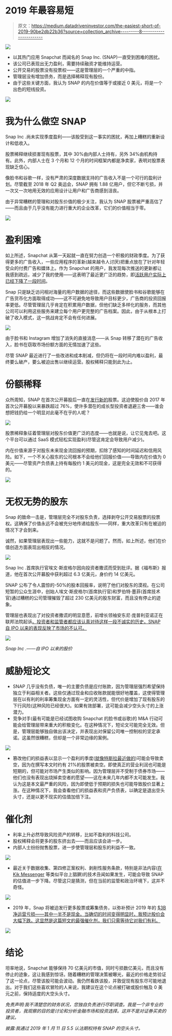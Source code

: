 # 2019 年最容易短

> 原文：<https://medium.datadriveninvestor.com/the-easiest-short-of-2019-90be2db22b36?source=collection_archive---------8----------------------->

[![](img/2b1ec073fb56e736da5ffa56a39ac25e.png)](http://www.track.datadriveninvestor.com/1B9E)

*   以其热门应用 Snapchat 而闻名的 Snap Inc. (SNAP)一直受到困难的困扰。
*   该公司已表现出无力盈利，需要持续融资才能维持运营。
*   公开交易的股票没有投票权——这是管理层的一个严重的中指。
*   管理层没有增加债务，而是选择稀释现有股份。
*   由于这些关键方面，我认为 SNAP 的内在价值等于或接近 0 美元，将是一个出色的短线投资。

![](img/7edd61be3848b8eb2b23ef19c2db2735.png)

# 我为什么做空 SNAP

Snap Inc .尚未实现季度盈利——该股受到这一事实的困扰，再加上糟糕的重新设计和低收入。

股票稀释继续损害现有股票，其中 30%由内部人士持有，另外 34%由机构持有。此外，内部人士在 3 个月和 12 个月的时间框架内都是净卖家，表明对股票表现缺乏信心。

像脸书和谷歌一样，没有严肃的深度数据支持的广告收入不是一个可行的盈利计划。尽管截至 2018 年 Q2 奥运会，SNAP 拥有 1.88 亿用户，但它不断亏损，并一次又一次地用无效的应用设计让用户和广告商感到沮丧。

由于异常糟糕的管理和对股东价值的极少关注，我认为 SNAP 股票被严重高估了——而且由于几乎没有能力进行重大的企业改革，它们的价值相当于零。

![](img/554eb035947bf40ef93709f78c90c585.png)

# **盈利困难**

如上所述，Snapchat 从第一天起就一直在努力创造一个积极的财政季度。为了获得更多的广告收入，一些应用程序的革新(越来越令人讨厌)把重点放在了针对年轻受众的付费广告和媒体上。作为 Snapchat 的用户，我发现每次推送的更新都让我感到疏远，减少了我的使用——这表明了最近更广泛的趋势，即[活跃用户实际上已经下降了一段时间](https://www.bloomberg.com/news/articles/2018-10-25/snapchat-lost-users-in-quarter-and-says-decline-will-continue)。

Snap 只是缺乏访问相对海量的用户数据的途径，而这些数据使脸书和谷歌能够在广告货币化方面取得成功——这不可避免地导致用户目标更少，广告商的投资回报率更低。尽管管理层几乎肯定在积累用户数据，但他们缺乏多样化的服务，而其他公司可以利用这些服务来建立每个用户更完整的广告档案。因此，由于从根本上打破了收入模式，这一挑战肯定不会有任何进展。

![](img/b8a963da578b8cc9043a600bafc0e332.png)

由于脸书和 Instagram 增加了消失的直接消息——从 Snap 转移了潜在的广告收入，脸书在窃取市场份额方面的无情加速了这些。

尽管 SNAP 最近进行了一些改进和成本削减，但仍将在一段时间内难以盈利，最终要么破产，要么被迫出售以继续运营。股权稀释只能到此为止。

# **份额稀释**

众所周知，SNAP 在首次公开募股后一直在[发行新的](http://fortune.com/2017/02/22/snap-ipo-dilution/)股票。这迫使股价自 2017 年首次公开募股以来暴跌超过 76%，使许多潜在的成长型投资者退避三舍——谁会想把钱扔给一个明显对此毫不在乎的人呢？

![](img/d87d3d106dc2142b8193cc78555580ce.png)

股票稀释象征着管理层对股东价值更广泛的态度——也就是说，让它见鬼去吧。这个平台可以通过 SaaS 模式轻松实现盈利(尽管这肯定会导致用户减少)。

内在价值来源于对股东未来现金流回报的预期，扣除了感知的时间延迟和信用风险。如下，一个不关心股东的公司根本不会给他们回报价值——导致内在价值为 0 美元——尽管资产负债表上持有每股约 1 美元的现金，这是完全无效和不可获得的。

![](img/6ffdd4848a5f38b31da35150fa007844.png)

# **无权无势的股东**

Snap 的致命一击是，管理层完全不对股东负责，选择剥夺公开交易股票的投票权。这确保了价值永远不会被充分地传递给股东——同样，重大改革只有在被迫的情况下才会到来。

诚然，如果管理层表现出一些能力，这就不是问题了。然而，如上所述，他们在价值创造方面表现出相反的情况。

![](img/6fea33d55b29bdd3dd81b9fd33688712.png)

Snap Inc .首席执行官埃文·斯皮格尔因向投资者撒谎而受到批评。据《福布斯》报道，他在首次公开募股中获利超过 6.3 亿美元，身价约 14 亿美元。

SNAP 公布了令人震惊的-50%的股本回报率，说明了他们对股东的漠视。在公司短暂的公众生涯中，创始人埃文·斯皮格尔(首席执行官)和罗伯特·墨菲(首席技术官)通过糟糕的公司管理摧毁了超过 230 亿美元的股东财富，而且没有停止的迹象。

管理层也表现出了对投资者撒谎的明显意愿，前增长领袖安东尼·庞普利亚诺正在联邦法院起诉[。投资者和监管者都应该认真对待这样一段不诚实的历史。SNAP 自 IPO 以来的表现反映了市场的不认可。](https://www.businessinsider.com/snapchat-sued-in-federal-court-for-allegedly-lying-ahead-of-ipo-2017-5)

![](img/ba8887bc59f21b058a1f57487fef362d.png)

*Snap Inc .——自 IPO 以来的股价*

# **威胁短论文**

*   SNAP 几乎没有负债，唯一的主要负债是应付账款，因为管理层强烈希望保持独立于利益相关者。这些仅通过现金和应收账款就能很好地覆盖，这使得管理层在以有利的利率筹集现金方面有一定的灵活性，但代价是增加了现有股东的下行风险(这种风险已经很大)。如果有效部署，这可能会减少空头头寸的上涨潜力。
*   竞争对手(最有可能是已经试图收购 Snapchat 的脸书或谷歌)的 M&A 行动可能会给管理层带来重大的积极变化。在这种情况下，短论文可能完全无效。但是，管理层能够独自做出该决定，并表现出对保留公司唯一控制权的坚定承诺。这虽然很糟糕，但却是一个非常边缘的案例。

![](img/50bbc0d04ee1e6009fa76d0736757885.png)

*   篡改他们的损益表以显示一个盈利的季度([就像特斯拉最近做的](https://seekingalpha.com/article/4219237-tesla-q3-accounts-receivable-mystery))可能会导致卖空，因为在撰写本文时约有 21%的股票被卖空。即使真正的营业利润也可能是短期的，但可能对市场产生类似的影响。因为管理层并不受制于债券市场——他们也没有表现出烧掉卖空者的愿望——这在未来几年内都不太可能发生。我认为这是本文最严重的风险，因为即使低于预期的损失也可能导致股价显著上涨。在这种情况下，我会查看他们的损益表和资产负债表，以确定是退出空头头寸，还是以更不现实的估值加倍下注。

# **催化剂**

*   利率上升必然导致风险资产的转移，比如不盈利的科技公司。
*   股权稀释会将更多的股东挤出去——而且应该会进一步。
*   内部人士纷纷抛售股票，进一步使管理层和股东的利益不一致。

![](img/754bd274b5d79175c774309e05b9eecb.png)

*   最近关于数据收集、第四修正案权利、剥削性服务条款，特别是非法内容([在 Kik Messenger](https://www.forbes.com/sites/thomasbrewster/2017/08/03/kik-has-a-massive-child-abuse-problem/amp/) 等类似平台上猖獗)的技术丑闻如果发生，可能会导致 SNAP 的估值进一步下降。尽管这只是猜测，但在当前的监管和政治环境下，这并不奇怪。

![](img/1565761b1d96f6a6fd02b039a82583f6.png)

*   2019 年，Snap 将被迫发行更多股票或筹集债务，以弥补预计 2019 年的 [$3B 净运营亏损——其中一半不是现金。当确切的时间变得明显时，我预计股价会大幅下跌。这显然是这篇短文的最强催化剂，我们只需等待它对我们有利。](https://www.nasdaq.com/symbol/snap/earnings-forecast)

![](img/d4294674c5b655cc7ec465d7addf6037.png)

# **结论**

坦率地说，Snapchat 能够保持 70 亿美元的市值，同时亏损数亿美元，而且没有停止的迹象，这让我感到惊讶。随着糟糕的管理决策被曝光，最近的价格走势验证了这一论点，尽管该股可能会波动。我仍然看跌该股，并敦促现有股东尽可能地退出。对于我们这些喜欢冒险的人来说，我建议在这个论点被打破或股价触及 0 美元之前，保持适度的大空头头寸。

*免责声明:我不清楚您的财务状况，您独自负责进行尽职调查。我是一个非专业的投资者，我观察的目的是讨论和分析金融市场和投资选择。这并不是对证券买卖的建议。*

*披露:我通过 2019 年 1 月 11 日 5.5 认沽期权持有 SNAP 的空头头寸。*